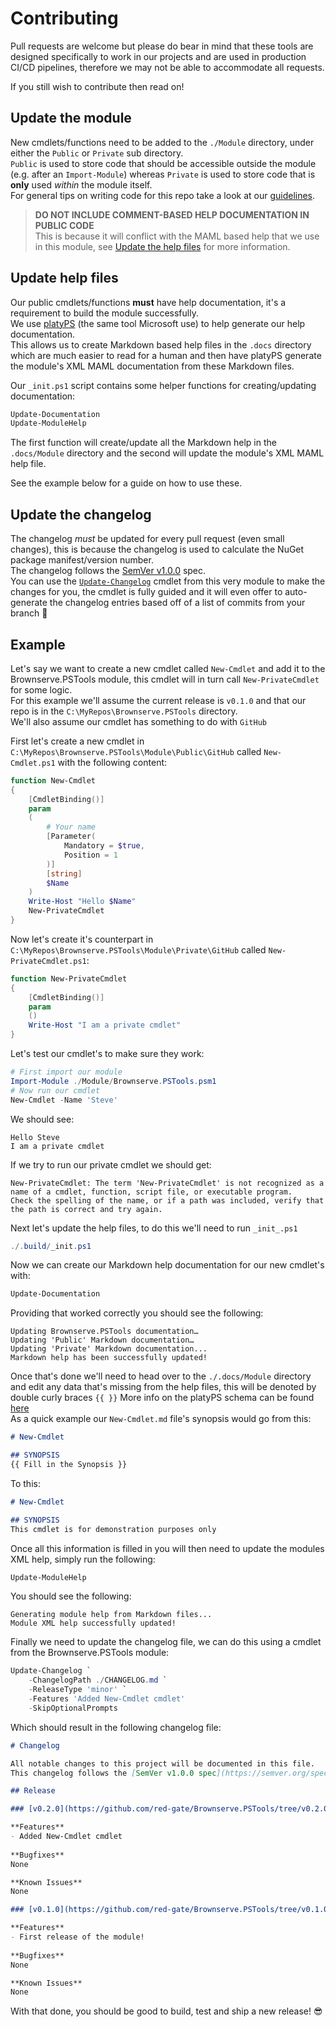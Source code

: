 # Contributing
Pull requests are welcome but please do bear in mind that these tools are designed specifically to work in our projects and are used in production CI/CD pipelines, therefore we may not be able to accommodate all requests.  

If you still wish to contribute then read on!

## Update the module
New cmdlets/functions need to be added to the `./Module` directory, under either the `Public` or `Private` sub directory.  
`Public` is used to store code that should be accessible outside the module (e.g. after an `Import-Module`) whereas `Private` is used to store code that is **only** used _within_ the module itself.  
For general tips on writing code for this repo take a look at our [guidelines](GUIDELINES.md).

>**DO NOT INCLUDE COMMENT-BASED HELP DOCUMENTATION IN PUBLIC CODE**  
This is because it will conflict with the MAML based help that we use in this module, see [Update the help files](#update-help-files) for more information.

## Update help files
Our public cmdlets/functions **must** have help documentation, it's a requirement to build the module successfully.  
We use [platyPS](https://github.com/PowerShell/platyPS) (the same tool Microsoft use) to help generate our help documentation.  
This allows us to create Markdown based help files in the `.docs` directory which are much easier to read for a human and then have platyPS generate the module's XML MAML documentation from these Markdown files.

Our `_init.ps1` script contains some helper functions for creating/updating documentation:
```powershell
Update-Documentation
Update-ModuleHelp
```
The first function will create/update all the Markdown help in the `.docs/Module` directory and the second will update the module's XML MAML help file.

See the example below for a guide on how to use these.

## Update the changelog  
The changelog _must_ be updated for every pull request (even small changes), this is because the changelog is used to calculate the NuGet package manifest/version number.  
The changelog follows the [SemVer v1.0.0](https://semver.org/spec/v1.0.0.html) spec.  
You can use the [`Update-Changelog`](.docs/Module/Public/Update-Changelog.md) cmdlet from this very module to make the changes for you, the cmdlet is fully guided and it will even offer to auto-generate the changelog entries based off of a list of commits from your branch 🙂

## Example
Let's say we want to create a new cmdlet called `New-Cmdlet` and add it to the Brownserve.PSTools module, this cmdlet will in turn call `New-PrivateCmdlet` for some logic.  
For this example we'll assume the current release is `v0.1.0`  and that our repo is in the `C:\MyRepos\Brownserve.PSTools` directory.  
We'll also assume our cmdlet has something to do with `GitHub`

First let's create a new cmdlet in `C:\MyRepos\Brownserve.PSTools\Module\Public\GitHub` called `New-Cmdlet.ps1` with the following content:
```powershell
function New-Cmdlet
{
    [CmdletBinding()]
    param
    (
        # Your name
        [Parameter(
            Mandatory = $true,
            Position = 1
        )]
        [string]
        $Name
    )
    Write-Host "Hello $Name"
    New-PrivateCmdlet
}
```

Now let's create it's counterpart in `C:\MyRepos\Brownserve.PSTools\Module\Private\GitHub` called `New-PrivateCmdlet.ps1`:
```powershell
function New-PrivateCmdlet
{
    [CmdletBinding()]
    param
    ()
    Write-Host "I am a private cmdlet"
}

```

Let's test our cmdlet's to make sure they work:
```powershell
# First import our module
Import-Module ./Module/Brownserve.PSTools.psm1
# Now run our cmdlet
New-Cmdlet -Name 'Steve'
```
We should see:
```
Hello Steve
I am a private cmdlet
```
If we try to run our private cmdlet we should get:
```
New-PrivateCmdlet: The term 'New-PrivateCmdlet' is not recognized as a name of a cmdlet, function, script file, or executable program.
Check the spelling of the name, or if a path was included, verify that the path is correct and try again.
```

Next let's update the help files, to do this we'll need to run `_init_.ps1`
```powershell
./.build/_init.ps1
```

Now we can create our Markdown help documentation for our new cmdlet's with:
```powershell
Update-Documentation
```
Providing that worked correctly you should see the following:
```
Updating Brownserve.PSTools documentation…
Updating 'Public' Markdown documentation…
Updating 'Private' Markdown documentation...
Markdown help has been successfully updated!
```

Once that's done we'll need to head over to the `./.docs/Module` directory and edit any data that's missing from the help files, this will be denoted by double curly braces `{{ }}`
More info on the platyPS schema can be found [here](https://github.com/PowerShell/platyPS/blob/master/platyPS.schema.md)  
As a quick example our `New-Cmdlet.md` file's synopsis would go from this:
```markdown
# New-Cmdlet

## SYNOPSIS
{{ Fill in the Synopsis }}

```
To this:
```markdown
# New-Cmdlet

## SYNOPSIS
This cmdlet is for demonstration purposes only
```

Once all this information is filled in you will then need to update the modules XML help, simply run the following:
```powershell
Update-ModuleHelp
```

You should see the following:
```
Generating module help from Markdown files...
Module XML help successfully updated!
```

Finally we need to update the changelog file, we can do this using a cmdlet from the Brownserve.PSTools module:
```powershell
Update-Changelog `
    -ChangelogPath ./CHANGELOG.md `
    -ReleaseType 'minor' `
    -Features 'Added New-Cmdlet cmdlet'
    -SkipOptionalPrompts
```
Which should result in the following changelog file:
```markdown
# Changelog

All notable changes to this project will be documented in this file.
This changelog follows the [SemVer v1.0.0 spec](https://semver.org/spec/v1.0.0.html)

## Release 

### [v0.2.0](https://github.com/red-gate/Brownserve.PSTools/tree/v0.2.0) (2021-09-16)

**Features**
- Added New-Cmdlet cmdlet
  
**Bugfixes**
None

**Known Issues**
None

### [v0.1.0](https://github.com/red-gate/Brownserve.PSTools/tree/v0.1.0) (2021-09-16)

**Features**
- First release of the module!
  
**Bugfixes**
None

**Known Issues**
None

```

With that done, you should be good to build, test and ship a new release! 😎